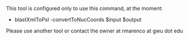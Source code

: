 This tool is configured only to use this command, at the moment:
- blastXmlToPsl -convertToNucCoords $input $output

Please use another tool or contact the owner at rmarenco at gwu dot edu